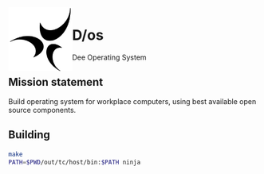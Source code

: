 <img align="left" height="128" src="D-os.gif">

# D/os

Dee Operating System

## Mission statement

Build operating system for workplace computers,
using best available open source components.

## Building

```sh
make
PATH=$PWD/out/tc/host/bin:$PATH ninja
```
